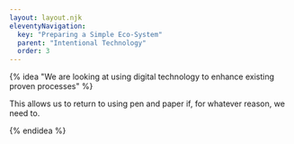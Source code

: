 ```yaml
---
layout: layout.njk
eleventyNavigation:
  key: "Preparing a Simple Eco-System"
  parent: "Intentional Technology"
  order: 3
---
```


{% idea "We are looking at using digital technology to enhance existing proven processes" %}
  <p class="lead">This allows us to return to using pen and paper if, for whatever reason, we need to.
  </p>
{% endidea %}